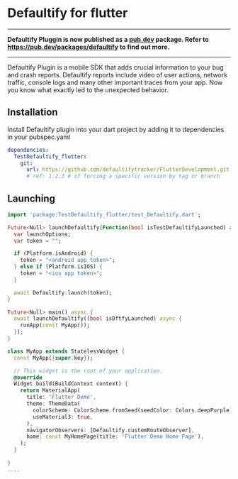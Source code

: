 
# Defaultify for flutter

<hr />

**Defaultify Pluggin is now published as a [pub.dev](https://pub.dev) package. Refer to https://pub.dev/packages/defaultify to find out more.**

<hr />

Defaultify Plugin is a mobile SDK that adds crucial information to your bug and crash reports. Defaultify reports include video of user actions, network traffic, console logs and many other important traces from your app. Now you know what exactly led to the unexpected behavior.



## Installation

Install Defaultify plugin into your dart project by adding it to dependencies in your pubspec.yaml

```yaml
dependencies:
  TestDefaultify_flutter:
    git:
      url: https://github.com/defaultifytracker/FlutterDevelopment.git
      # ref: 1.2.3 # if forcing a specific version by tag or branch
```

## Launching

```dart
import 'package:TestDefaultify_flutter/test_Defaultify.dart';

Future<Null> launchDefaultify(Function(bool isTestDefaultifyLaunched) appRunner) async {
  var launchOptions;
  var token = "";

  if (Platform.isAndroid) {
    token = "<android app token>";
  } else if (Platform.isIOS) {
    token = "<ios app token>";
  }

  await Defaultify.launch(token);
}

Future<Null> main() async {
  await launchDefaultify((bool isDftfyLaunched) async {
    runApp(const MyApp());
  });
}

class MyApp extends StatelessWidget {
  const MyApp({super.key});

  // This widget is the root of your application.
  @override
  Widget build(BuildContext context) {
    return MaterialApp(
      title: 'Flutter Demo',
      theme: ThemeData(
        colorScheme: ColorScheme.fromSeed(seedColor: Colors.deepPurple),
        useMaterial3: true,
      ),
      navigatorObservers: [Defaultify.customRouteObserver],
      home: const MyHomePage(title: 'Flutter Demo Home Page'),
    );
  }
  
}
....
```



